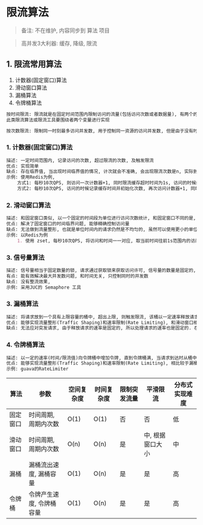 # 限流算法

> 备注: 不在维护, 内容同步到 算法 项目



> 高并发3大利器: 缓存, 降级, 限流



## 1. 限流常用算法

1. 计数器(固定窗口)算法
2. 滑动窗口算法
3. 漏桶算法
4. 令牌桶算法

```markdown
按时间限流: 限流就是在固定时间范围内限制访问的流量(包括访问次数或者数据量), 有两个的单位, 1是时间, 2是流量单位
此类限流算法或限流工具要围绕者两个变量进行实现

按次数限流: 限制同一时刻最多访问并发数, 用于控制同一资源的访问并发数, 但是由于没有时间单位, 所以单位时间内的并发数是不能控制的, 比如信号量工具
```



### 1. 计数器(固定窗口)算法

```markdown
描述: 一定时间范围内, 记录访问的次数, 超过限流的次数, 及触发限流
优点: 实现简单
缺点: 存在临界值, 当出现时间临界值的情况, 计次就会不准确, 会出现限流次数是n, 实际到达2n才会触发限流, 突刺现象
示例: 使用Redis为例, 
	方式1: 每秒10次QPS, 则访问一次计数器+1, 同时限流缓存超时时间为1s, 访问的时候如果缓存存在且超过次数, 则触发限流
	方式2: 每秒10次QPS, 访问的时候记录缓存时间并初始化次数, 再次访问计数器+1, 同时如果缓存时间超过1s且次数未超过则重置值, 如果缓存时间未超过1s且次数超过, 则触发限流(注意: 该操作不具备原子性)
```



### 2. 滑动窗口算法

```markdown
描述: 和固定窗口类似, 以一个固定的时间段为单位进行访问次数统计, 和固定窗口不同的是, 计次并不是在某些固定的时间点, 而是以当前访问时间为基准, 当前访问时间往前推固定时间范围内, 如果在该范围内的访问次数达到阈值, 则触发限流
优点: 解决了固定窗口的时间临界问题, 能够精确控制访问量
缺点: 无法做到流量整形, 也就是单位时间内的请求仍然是不均匀的, 虽然可以使用更小的单位时间控制能够达到流量整形的效果, 但是不是最终解决方法
示例: 以Redis为例
	1. 使用 zset, 每秒10次QPS, 将访问和时间一一对应, 取当前时间往前1s范围内的访问次数, 如果超出, 则触发限流
```

### 3. 信号量算法

```markdown
描述: 信号量相当于固定数量的锁, 请求通过获取锁来获取访问许可, 信号量的数量是固定的, 也就是可以控制同时并发数, 方访问结束后将持有的信号量释放, 等待的现成可以继续获取锁并进行访问
有点: 能有效解决最大并发数问题, 和时间无关, 只控制同时的并发数
缺点: 没有整流效果, 
示例: 采用JUC的 Semaphore 工具
```


### 3. 漏桶算法

```markdown
描述: 将请求放到一个具有上限容量的桶中, 超出上限, 则触发限流, 该桶以一定速率释放请求, 释放的请求即为请求通过
优点: 能够实现流量整形(Traffic Shaping)和速率限制(Rate Limiting), 和滑动窗口相比, 对流量整形的效果更加明显, 
缺点: 无法应对突发请求, 由于释放请求的速率是固定的, 所以处理请求的速率也是固定的. 在处理请求的时候, 处理的速度要么是0, 要么是限流的速度, 比如: 短时间有突发请求但是下游有处理这样突发请求的能力, 漏桶依然以固定速率释放请求, 就会造成效率低下
```



### 4. 令牌桶算法

```markdown
描述: 以一定的速率(时间/限流值)向令牌桶中增加令牌, 直到令牌桶满, 当请求到达时从桶中获取令牌, 持有令牌的请求可以通过, 当获取不到令牌时, 则触发限流
优点: 能够实现流量整形(Traffic Shaping)和速率限制(Rate Limiting), 相比较于漏桶算法, 能够处理突发请求, 比如: 短时间有突发请求, 如果桶内有足够多令牌, 则释放这些请求交给下游处理, 否则触发限流
示例: guava的RateLimiter

```



| 算法     | 参数                     | 空间复杂度 | 时间复杂度 | 限制突发流量 | 平滑限流         | 分布式实现难度 |
| -------- | ------------------------ | ---------- | ---------- | ------------ | ---------------- | -------------- |
| 固定窗口 | 时间周期, 周期内次数     | O(1)       | O(1)       | 否           | 否               | 低             |
| 滑动窗口 | 时间周期, 周期内次数     | O(n)       | O(n)       | 是           | 中, 根据窗口大小 | 中             |
| 漏桶     | 漏桶流出速度, 漏桶容量   | O(1)       | O(n)       | 是           | 是               | 高             |
| 令牌桶   | 令牌产生速度, 令牌桶容量 | O(1)       | O(n)       | 是           | 是               | 高             |



